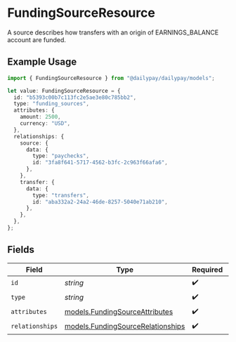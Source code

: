 # FundingSourceResource

A source describes how transfers with an origin of EARNINGS_BALANCE account are funded.

## Example Usage

```typescript
import { FundingSourceResource } from "@dailypay/dailypay/models";

let value: FundingSourceResource = {
  id: "b5393c00b7c113fc2e5ae3e80c785bb2",
  type: "funding_sources",
  attributes: {
    amount: 2500,
    currency: "USD",
  },
  relationships: {
    source: {
      data: {
        type: "paychecks",
        id: "3fa8f641-5717-4562-b3fc-2c963f66afa6",
      },
    },
    transfer: {
      data: {
        type: "transfers",
        id: "aba332a2-24a2-46de-8257-5040e71ab210",
      },
    },
  },
};
```

## Fields

| Field                                                                        | Type                                                                         | Required                                                                     | Description                                                                  | Example                                                                      |
| ---------------------------------------------------------------------------- | ---------------------------------------------------------------------------- | ---------------------------------------------------------------------------- | ---------------------------------------------------------------------------- | ---------------------------------------------------------------------------- |
| `id`                                                                         | *string*                                                                     | :heavy_check_mark:                                                           | N/A                                                                          | b5393c00b7c113fc2e5ae3e80c785bb2                                             |
| `type`                                                                       | *string*                                                                     | :heavy_check_mark:                                                           | N/A                                                                          |                                                                              |
| `attributes`                                                                 | [models.FundingSourceAttributes](../models/fundingsourceattributes.md)       | :heavy_check_mark:                                                           | N/A                                                                          |                                                                              |
| `relationships`                                                              | [models.FundingSourceRelationships](../models/fundingsourcerelationships.md) | :heavy_check_mark:                                                           | N/A                                                                          |                                                                              |